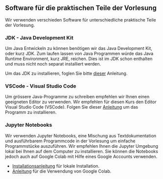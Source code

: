 ## Software für die praktischen Teile der Vorlesung

Wir verwenden verschieden Software für unterschiedliche praktische Teile der Vorlesung.

### JDK - Java Development Kit

Um Java Entwickeln zu können benötigen wir das Java Development Kit, oder kurz JDK. Zum laufen lassen von Java Programmen würde das Java Runtime Environment, kurz JRE, reichen. Dies ist im JDK schon enthalten und muss nicht noch separat installiert werden.

Um das JDK zu installieren, foglen Sie bitte [dieser](./installation/java.md) Anleitung.

### VSCode - Visual Studio Code

Um grössere Java-Programme zu schreiben empfehlen wir Ihnen einen geeigneten Editor zu verwenden. Wir empfehlen für diesen Kurs den Editor Visual Studio Code (VSCode). Folgen Sie dieser [Anleitung](./installation/vscode.md) um das Programm zu installieren.

### Jupyter Notebooks

Wir verwenden Jupyter Notebooks, eine Mischung aus Textdokumentation und ausführbarem Programmcode in der Vorlesung um einfache Programmstücke auszuführen. Wir empfehlen Ihnen die Jupyter Umgebung lokal bei Ihnen auf dem Computer zu installieren. Sie können die Notebooks jedoch auch auf Google Colab mit Hilfe eines Google Accounts verwenden.

* [Installationsanleitung](installation/jupyter-anaconda) für lokale Installation.
* [Anleitung](colab-notebooks) für die Verwendung von Google Colab.